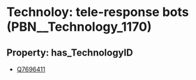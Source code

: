 # Technoloy: __tele-response bots__ (PBN__Technology_1170)

## Property: has_TechnologyID

* [Q7696411](Q7696411)

